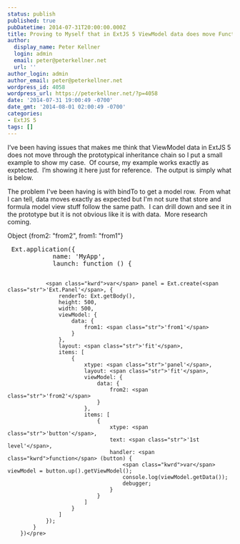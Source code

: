 ```yaml
---
status: publish
published: true
pubDatetime: 2014-07-31T20:00:00.000Z
title: Proving to Myself that in ExtJS 5 ViewModel data does move Functionally
author:
  display_name: Peter Kellner
  login: admin
  email: peter@peterkellner.net
  url: ''
author_login: admin
author_email: peter@peterkellner.net
wordpress_id: 4058
wordpress_url: https://peterkellner.net/?p=4058
date: '2014-07-31 19:00:49 -0700'
date_gmt: '2014-08-01 02:00:49 -0700'
categories:
- ExtJS 5
tags: []
---
```

<p>I’ve been having issues that makes me think that ViewModel data in ExtJS 5 does not move through the prototypical inheritance chain so I put a small example to show my case.  Of course, my example works exactly as exptected.  I’m showing it here just for reference.  The output is simply what is below.</p>
<p>The problem I've been having is with bindTo to get a model row.  From what I can tell, data moves exactly as expected but I'm not sure that store and formula model view stuff follow the same path.  I can drill down and see it in the prototype but it is not obvious like it is with data.  More research coming.</p>
<p>Object {from2: "from2", from1: "from1"}</p>
<pre class="csharpcode"> Ext.application({
            name: <span class="str">'MyApp'</span>,
            launch: <span class="kwrd">function</span> () {

                <span class="kwrd">var</span> panel = Ext.create(<span class="str">'Ext.Panel'</span>, {
                    renderTo: Ext.getBody(),
                    height: 500,
                    width: 500,
                    viewModel: {
                        data: {
                            from1: <span class="str">'from1'</span>
                        }
                    },
                    layout: <span class="str">'fit'</span>,
                    items: [
                        {
                            xtype: <span class="str">'panel'</span>,
                            layout: <span class="str">'fit'</span>,
                            viewModel: {
                                data: {
                                    from2: <span class="str">'from2'</span>
                                }
                            },
                            items: [
                                {
                                    xtype: <span class="str">'button'</span>,
                                    text: <span class="str">'1st level'</span>,
                                    handler: <span class="kwrd">function</span> (button) {
                                        <span class="kwrd">var</span> viewModel = button.up().getViewModel();
                                        console.log(viewModel.getData());
                                        debugger;
                                    }
                                }
                            ]
                        }
                    ]
                });
            }
        })</pre>
